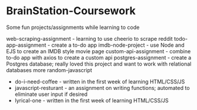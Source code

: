 # BrainStation-Coursework
Some fun projects/assignments while learning to code

web-scraping-assignment - learning to use cheerio to scrape reddit
todo-app-assignment - create a to-do app
imdb-node-project - use Node and EJS to create an IMDB style movie page
custom-api-assignment - combine to-do app with axios to create a custom api
postgres-assignment - create a Postgres database; really loved this project and want to work with relational databases more
random-javascript
* do-i-need-coffee - written in the first week of learning HTML/CSS/JS
* javascript-resturant - an assignment on writing functions; automated to eliminate user input if desired
* lyrical-one - written in the first week of learning HTML/CSS/JS
